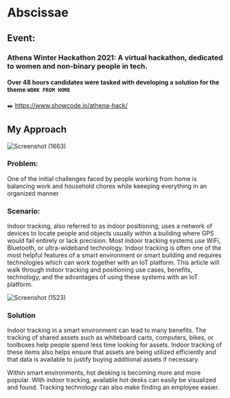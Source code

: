# Abscissae

## Event:
### Athena Winter Hackathon 2021: A virtual hackathon, dedicated to women and non-binary people in tech.
#### Over 48 hours candidates were tasked with developing a solution for the theme `WORK FROM HOME`
:black_nib: https://www.showcode.io/athena-hack/

## My Approach
![Screenshot (1663)](https://user-images.githubusercontent.com/73738414/145751244-2a536f13-538d-4385-b068-563e62cf38d5.png)


### Problem: 
One of the initial challenges faced by people working from home is balancing work and household chores while keeeping everything in an organized manner

### Scenario:
Indoor tracking, also referred to as indoor positioning, uses a network of devices to locate people and objects usually within a building where GPS would fail entirely or lack precision. Most indoor tracking systems use WiFi, Bluetooth, or ultra-wideband technology. Indoor tracking is often one of the most helpful features of a smart environment or smart building and requires technologies which can work together with an IoT platform. This article will walk through indoor tracking and positioning use cases, benefits, technology, and the advantages of using these systems with an IoT platform.

![Screenshot (1523)](https://user-images.githubusercontent.com/73738414/141690839-240123b7-62cf-488f-a68b-07db6e986c08.png)

### Solution
Indoor tracking in a smart environment can lead to many benefits. The tracking of shared assets such as whiteboard carts, computers, bikes, or toolboxes help people spend less time looking for assets. Indoor tracking of these items also helps ensure that assets are being utilized efficiently and that data is available to justify buying additional assets if necessary.

Within smart environments, hot desking is becoming more and more popular. With indoor tracking, available hot desks can easily be visualized and found. Tracking technology can also make finding an employee easier.

